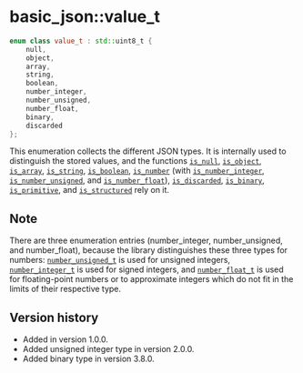 # basic_json::value_t

```cpp
enum class value_t : std::uint8_t {
    null,
    object,
    array,
    string,
    boolean,
    number_integer,
    number_unsigned,
    number_float,
    binary,
    discarded
};
```

This enumeration collects the different JSON types. It is internally used to distinguish the stored values, and the
functions [`is_null`](is_null.md), [`is_object`](is_object.md), [`is_array`](is_array.md), [`is_string`](is_string.md),
[`is_boolean`](is_boolean.md), [`is_number`](is_number.md) (with [`is_number_integer`](is_number_integer.md),
[`is_number_unsigned`](is_number_unsigned.md), and [`is_number_float`](is_number_float.md)),
[`is_discarded`](is_discarded.md), [`is_binary`](is_binary.md), [`is_primitive`](is_primitive.md), and
[`is_structured`](is_structured.md) rely on it.

## Note

There are three enumeration entries (number_integer, number_unsigned, and number_float), because the library
distinguishes these three types for numbers: [`number_unsigned_t`](number_unsigned_t.md) is used for unsigned integers,
[`number_integer_t`](number_integer_t.md) is used for signed integers, and [`number_float_t`](number_float_t.md) is used
for floating-point numbers or to approximate integers which do not fit in the limits of their respective type.

## Version history

- Added in version 1.0.0.
- Added unsigned integer type in version 2.0.0.
- Added binary type in version 3.8.0.
